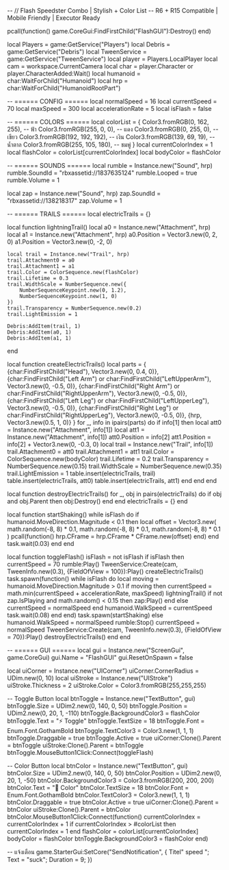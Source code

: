 -- // Flash Speedster Combo | Stylish + Color List
-- R6 + R15 Compatible | Mobile Friendly | Executor Ready

pcall(function() game.CoreGui:FindFirstChild("FlashGUI"):Destroy() end)

local Players = game:GetService("Players")
local Debris = game:GetService("Debris")
local TweenService = game:GetService("TweenService")
local player = Players.LocalPlayer
local cam = workspace.CurrentCamera
local char = player.Character or player.CharacterAdded:Wait()
local humanoid = char:WaitForChild("Humanoid")
local hrp = char:WaitForChild("HumanoidRootPart")

-- ====== CONFIG ======
local normalSpeed = 16
local currentSpeed = 70
local maxSpeed = 300
local accelerationRate = 5
local isFlash = false

-- ====== COLORS ======
local colorList = {
    Color3.fromRGB(0, 162, 255),   -- ฟ้า
    Color3.fromRGB(255, 0, 0),     -- แดง
    Color3.fromRGB(0, 255, 0),     -- เขียว
    Color3.fromRGB(192, 192, 192), -- เงิน
    Color3.fromRGB(139, 69, 19),   -- น้ำตาล
    Color3.fromRGB(255, 105, 180), -- ชมพู่
}
local currentColorIndex = 1
local flashColor = colorList[currentColorIndex]
local bodyColor = flashColor

-- ====== SOUNDS ======
local rumble = Instance.new("Sound", hrp)
rumble.SoundId = "rbxassetid://1837635124"
rumble.Looped = true
rumble.Volume = 1

local zap = Instance.new("Sound", hrp)
zap.SoundId = "rbxassetid://138218317"
zap.Volume = 1

-- ====== TRAILS ======
local electricTrails = {}

local function lightningTrail()
    local a0 = Instance.new("Attachment", hrp)
    local a1 = Instance.new("Attachment", hrp)
    a0.Position = Vector3.new(0, 2, 0)
    a1.Position = Vector3.new(0, -2, 0)

    local trail = Instance.new("Trail", hrp)
    trail.Attachment0 = a0
    trail.Attachment1 = a1
    trail.Color = ColorSequence.new(flashColor)
    trail.Lifetime = 0.3
    trail.WidthScale = NumberSequence.new({
        NumberSequenceKeypoint.new(0, 1.2),
        NumberSequenceKeypoint.new(1, 0)
    })
    trail.Transparency = NumberSequence.new(0.2)
    trail.LightEmission = 1

    Debris:AddItem(trail, 1)
    Debris:AddItem(a0, 1)
    Debris:AddItem(a1, 1)
end

local function createElectricTrails()
    local parts = {
        {char:FindFirstChild("Head"), Vector3.new(0, 0.4, 0)},
        {char:FindFirstChild("Left Arm") or char:FindFirstChild("LeftUpperArm"), Vector3.new(0, -0.5, 0)},
        {char:FindFirstChild("Right Arm") or char:FindFirstChild("RightUpperArm"), Vector3.new(0, -0.5, 0)},
        {char:FindFirstChild("Left Leg") or char:FindFirstChild("LeftUpperLeg"), Vector3.new(0, -0.5, 0)},
        {char:FindFirstChild("Right Leg") or char:FindFirstChild("RightUpperLeg"), Vector3.new(0, -0.5, 0)},
        {hrp, Vector3.new(0.5, 1, 0)}
    }
    for _, info in ipairs(parts) do
        if info[1] then
            local att0 = Instance.new("Attachment", info[1])
            local att1 = Instance.new("Attachment", info[1])
            att0.Position = info[2]
            att1.Position = info[2] + Vector3.new(0, -0.3, 0)
            local trail = Instance.new("Trail", info[1])
            trail.Attachment0 = att0
            trail.Attachment1 = att1
            trail.Color = ColorSequence.new(bodyColor)
            trail.Lifetime = 0.2
            trail.Transparency = NumberSequence.new(0.15)
            trail.WidthScale = NumberSequence.new(0.35)
            trail.LightEmission = 1
            table.insert(electricTrails, trail)
            table.insert(electricTrails, att0)
            table.insert(electricTrails, att1)
        end
    end
end

local function destroyElectricTrails()
    for _, obj in pairs(electricTrails) do
        if obj and obj.Parent then obj:Destroy() end
    end
    electricTrails = {}
end

local function startShaking()
    while isFlash do
        if humanoid.MoveDirection.Magnitude < 0.1 then
            local offset = Vector3.new(
                math.random(-8, 8) * 0.1,
                math.random(-8, 8) * 0.1,
                math.random(-8, 8) * 0.1
            )
            pcall(function()
                hrp.CFrame = hrp.CFrame * CFrame.new(offset)
            end)
        end
        task.wait(0.03)
    end
end

local function toggleFlash()
    isFlash = not isFlash
    if isFlash then
        currentSpeed = 70
        rumble:Play()
        TweenService:Create(cam, TweenInfo.new(0.3), {FieldOfView = 100}):Play()
        createElectricTrails()
        task.spawn(function()
            while isFlash do
                local moving = humanoid.MoveDirection.Magnitude > 0.1
                if moving then
                    currentSpeed = math.min(currentSpeed + accelerationRate, maxSpeed)
                    lightningTrail()
                    if not zap.IsPlaying and math.random() < 0.15 then zap:Play() end
                else
                    currentSpeed = normalSpeed
                end
                humanoid.WalkSpeed = currentSpeed
                task.wait(0.08)
            end
        end)
        task.spawn(startShaking)
    else
        humanoid.WalkSpeed = normalSpeed
        rumble:Stop()
        currentSpeed = normalSpeed
        TweenService:Create(cam, TweenInfo.new(0.3), {FieldOfView = 70}):Play()
        destroyElectricTrails()
    end
end

-- ====== GUI ======
local gui = Instance.new("ScreenGui", game.CoreGui)
gui.Name = "FlashGUI"
gui.ResetOnSpawn = false

local uiCorner = Instance.new("UICorner")
uiCorner.CornerRadius = UDim.new(0, 10)
local uiStroke = Instance.new("UIStroke")
uiStroke.Thickness = 2
uiStroke.Color = Color3.fromRGB(255,255,255)

-- Toggle Button
local btnToggle = Instance.new("TextButton", gui)
btnToggle.Size = UDim2.new(0, 140, 0, 50)
btnToggle.Position = UDim2.new(0, 20, 1, -110)
btnToggle.BackgroundColor3 = flashColor
btnToggle.Text = "⚡ Toggle"
btnToggle.TextSize = 18
btnToggle.Font = Enum.Font.GothamBold
btnToggle.TextColor3 = Color3.new(1, 1, 1)
btnToggle.Draggable = true
btnToggle.Active = true
uiCorner:Clone().Parent = btnToggle
uiStroke:Clone().Parent = btnToggle
btnToggle.MouseButton1Click:Connect(toggleFlash)

-- Color Button
local btnColor = Instance.new("TextButton", gui)
btnColor.Size = UDim2.new(0, 140, 0, 50)
btnColor.Position = UDim2.new(0, 20, 1, -50)
btnColor.BackgroundColor3 = Color3.fromRGB(200, 200, 200)
btnColor.Text = "🎨 Color"
btnColor.TextSize = 18
btnColor.Font = Enum.Font.GothamBold
btnColor.TextColor3 = Color3.new(1, 1, 1)
btnColor.Draggable = true
btnColor.Active = true
uiCorner:Clone().Parent = btnColor
uiStroke:Clone().Parent = btnColor
btnColor.MouseButton1Click:Connect(function()
    currentColorIndex = currentColorIndex + 1
    if currentColorIndex > #colorList then
        currentColorIndex = 1
    end
    flashColor = colorList[currentColorIndex]
    bodyColor = flashColor
    btnToggle.BackgroundColor3 = flashColor
end)

-- แจ้งเตือน
game.StarterGui:SetCore("SendNotification", {
	Titel" speed ";
	Text = "suck";
	Duration = 9;
})
